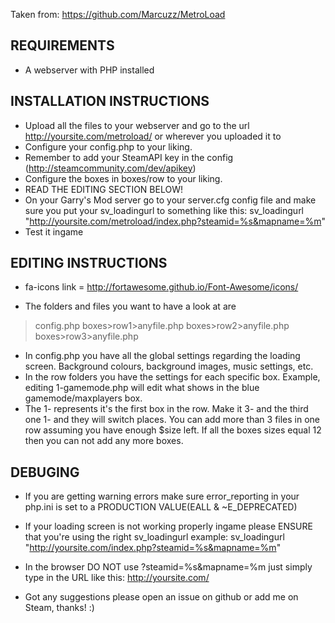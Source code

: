 Taken from: https://github.com/Marcuzz/MetroLoad

REQUIREMENTS
---------------------------
- A webserver with PHP installed


INSTALLATION INSTRUCTIONS
---------------------------
- Upload all the files to your webserver and go to the url
http://yoursite.com/metroload/ or wherever you uploaded it to
- Configure your config.php to your liking.
- Remember to add your SteamAPI key in the config (http://steamcommunity.com/dev/apikey)
- Configure the boxes in boxes/row to your liking.
- READ THE EDITING SECTION BELOW!
- On your Garry's Mod server go to your server.cfg config file and make sure you put your sv_loadingurl to something like this:
sv_loadingurl	"http://yoursite.com/metroload/index.php?steamid=%s&mapname=%m"
- Test it ingame

EDITING INSTRUCTIONS
---------------------------
- fa-icons link = http://fortawesome.github.io/Font-Awesome/icons/

- The folders and files you want to have a look at are
>config.php
>boxes>row1>anyfile.php
>boxes>row2>anyfile.php
>boxes>row3>anyfile.php

- In config.php you have all the global settings regarding the loading screen. Background colours, background images, music settings, etc.
- In the row folders you have the settings for each specific box. Example, editing 1-gamemode.php will edit what shows in the blue gamemode/maxplayers box.
- The 1- represents it's the first box in the row. Make it 3- and the third one 1- and they will switch places. You can add more than 3 files in one row assuming you have enough $size left. If all the boxes sizes equal 12 then you can not add any more boxes.

DEBUGING
---------------------------
- If you are getting warning errors make sure error_reporting in your php.ini is set to a PRODUCTION VALUE(EALL & ~E_DEPRECATED)
- If your loading screen is not working properly ingame please ENSURE that you're using the right sv_loadingurl example:
sv_loadingurl "http://yoursite.com/index.php?steamid=%s&mapname=%m"

- In the browser DO NOT use ?steamid=%s&mapname=%m just simply type in the URL like this: http://yoursite.com/
- Got any suggestions please open an issue on github or add me on Steam, thanks! :)
